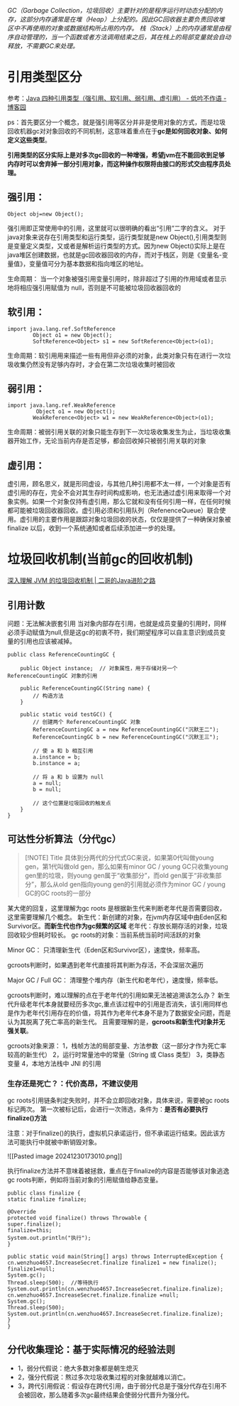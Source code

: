 
*GC（Garbage Collection，垃圾回收）主要针对的是程序运行时动态分配的内存，这部分内存通常是在堆（Heap）上分配的。因此GC回收器主要负责回收堆区中不再使用的对象或数据结构所占用的内存。
栈（Stack）上的内存通常是由程序自动管理的，当一个函数或者方法调用结束之后，其在栈上的局部变量就会自动释放，不需要GC来处理。*


# 引用类型区分

参考：[Java 四种引用类型（强引用、软引用、弱引用、虚引用） - 低吟不作语 - 博客园](https://www.cnblogs.com/Yee-Q/p/17833933.html)

ps：首先要区分一个概念，就是强引用等区分并非是使用对象的方式，而是垃圾回收机器gc对对象回收的不同机制，这意味着重点在于**gc是如何回收对象、如何定义这些类型**。


**引用类型的区分实际上是对多次gc回收的一种增强，希望jvm在不能回收到足够内存时可以舍弃掉一部分引用对象，而这种操作权限将由接口的形式交由程序员处理。**



## 强引用：
`Object obj=new Object();`

强引用即正常使用中的引用，这里就可以很明确的看出“引用”二字的含义。
对于java对象来说存在引用类型和运行类型，运行类型就是new Object(),引用类型则是变量定义类型，又或者是解析运行类型的方式。因为new Object()实际上是在java堆区创建数据，也就是gc回收器回收的内存，而对于栈区，则是《变量名-变量值》，变量值可分为基本数据和指向堆区的地址。

生命周期： 当一个对象被强引用变量引用时，除非超过了引用的作用域或者显示地将相应强引用赋值为 null，否则是不可能被垃圾回收器回收的


## 软引用：
```
import java.lang.ref.SoftReference
        Object o1 = new Object();
        SoftReference<Object> s1 = new SoftReference<Object>(o1);
```

生命周期：软引用用来描述一些有用但非必须的对象，此类对象只有在进行一次垃圾收集仍然没有足够内存时，才会在第二次垃圾收集时被回收

## 弱引用：
```
import java.lang.ref.WeakReference
		 Object o1 = new Object();
        WeakReference<Object> w1 = new WeakReference<Object>(o1);
```

生命周期：被弱引用关联的对象只能生存到下一次垃圾收集发生为止，当垃圾收集器开始工作，无论当前内存是否足够，都会回收掉只被弱引用关联的对象


## 虚引用：

虚引用，顾名思义，就是形同虚设，与其他几种引用都不太一样，一个对象是否有虚引用的存在，完全不会对其生存时间构成影响，也无法通过虚引用来取得一个对象实例。如果一个对象仅持有虚引用，那么它就和没有任何引用一样，在任何时候都可能被垃圾回收器回收。虚引用必须和引用队列（RefenenceQueue）联合使用。虚引用的主要作用是跟踪对象垃圾回收的状态，仅仅是提供了一种确保对象被 finalize 以后，收到一个系统通知或者后续添加进一步的处理。





# 垃圾回收机制(当前gc的回收机制)
[深入理解 JVM 的垃圾回收机制 | 二哥的Java进阶之路](https://javabetter.cn/jvm/gc.html#%E5%BC%95%E7%94%A8%E8%AE%A1%E6%95%B0%E7%AE%97%E6%B3%95)

## 引用计数

问题：无法解决嵌套引用
当对象内部存在引用，也就是成员变量的引用时，同样必须手动赋值为null,但是这gc的初衷不符，我们期望程序可以自主意识到成员变量的引用也应该被减掉。


```
public class ReferenceCountingGC {

    public Object instance;  // 对象属性，用于存储对另一个 ReferenceCountingGC 对象的引用

    public ReferenceCountingGC(String name) {
        // 构造方法
    }

    public static void testGC() {
        // 创建两个 ReferenceCountingGC 对象
        ReferenceCountingGC a = new ReferenceCountingGC("沉默王二");
        ReferenceCountingGC b = new ReferenceCountingGC("沉默王三");

        // 使 a 和 b 相互引用
        a.instance = b;
        b.instance = a;

        // 将 a 和 b 设置为 null
        a = null;
        b = null;

        // 这个位置是垃圾回收的触发点
    }
}
```

## 可达性分析算法（分代gc）



> [!NOTE] Title
> 具体到分两代的分代式GC来说，如果第0代叫做young gen，第1代叫做old gen，那么如果有minor GC / young GC只收集young gen里的垃圾，则young gen属于“收集部分”，而old gen属于“非收集部分”，那么从old gen指向young gen的引用就必须作为minor GC / young GC的GC roots的一部分


某大佬的回复，这里理解为gc roots 是根据新生代来判断老年代是否需要回收，这里需要理解几个概念。
新生代：新创建的对象，在jvm内存区域中由Eden区和Survivor区。**而新生代也作为gc频繁的区域**
老年代：存放长期存活的对象，垃圾回收较少但耗时较长。
gc roots的对象：当前系统当前时间活跃的对象

Minor GC：
只清理新生代（Eden区和Survivor区），速度快，频率高。

gcroots判断时，如果遇到老年代直接将其判断为存活，不会深层次遍历


Major GC / Full GC：
清理整个堆内存（新生代和老年代），速度慢，频率低。

gcroots判断时，难以理解的点在于老年代的引用如果无法被追溯该怎么办？
新生代升级老年代本身就要经历多次gc,重点该过程中的引用是否消失，该引用同样也是作为老年代引用存在的价值，将其作为老年代本身不是为了数据安全问题，而是认为其脱离了死亡率高的新生代。
且需要理解的是，**gcroots和新生代对象并无强关联**。

gcroots对象来源：
1，栈帧方法的局部变量、方法参数（这一部分才作为死亡率较高的新生代）
2，运行时常量池中的常量（String 或 Class 类型）
3，类静态变量
4，本地方法栈中 JNI 的引用



### 生存还是死亡？：代价高昂，不建议使用

gc roots引用链条判定失败时，并不会立即回收对象，具体来说，需要被gc roots标记两次。
第一次被标记后，会进行一次筛选，条件为：**是否有必要执行finalize()方法**

注意：对于finalize()的执行，虚拟机只承诺运行，但不承诺运行结束。因此该方法可能执行中就被中断销毁对象。

![[Pasted image 20241230173010.png]]



执行finalize方法并不意味着被拯救，重点在于finalize的内容是否能够该对象逃逸gc roots判断，例如将当前对象的引用赋值给静态变量。
```
public class finalize {  
static finalize finalize;  
  
@Override  
protected void finalize() throws Throwable {  
super.finalize();  
finalize=this;  
System.out.println("执行");  
}  
  
public static void main(String[] args) throws InterruptedException {  
cn.wenzhuo4657.IncreaseSecret.finalize finalize1 = new finalize();  
finalize1=null;  
System.gc();  
Thread.sleep(500);  //等待执行
System.out.println(cn.wenzhuo4657.IncreaseSecret.finalize.finalize);  
cn.wenzhuo4657.IncreaseSecret.finalize.finalize =null;  
System.gc();  
Thread.sleep(500);  
System.out.println(cn.wenzhuo4657.IncreaseSecret.finalize.finalize);  
}  
}
```



## 分代收集理论：基于实际情况的经验法则
- 1，弱分代假说：绝大多数对象都是朝生熄灭
- 2，强分代假说：熬过多次垃圾收集过程的对象就越难以消亡。
- 3，跨代引用假说：假设存在跨代引用，由于弱分代总是于强分代存在引用不会被回收，那么随着多次gc最终结果会使弱分代晋升为强分代。



